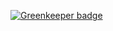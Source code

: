 
[![Greenkeeper badge](https://badges.greenkeeper.io/bjvickers/monero-miner.svg)](https://greenkeeper.io/)
